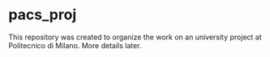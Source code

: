 pacs_proj
=========

This repository was created to organize the work on an university project at Politecnico di Milano. More details later.
